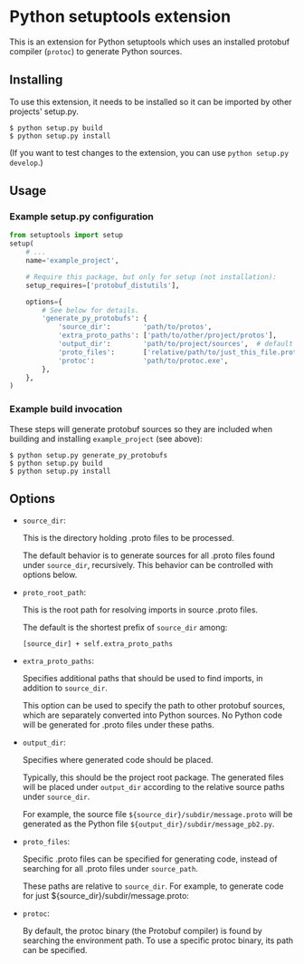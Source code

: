 # Python setuptools extension

This is an extension for Python setuptools which uses an installed protobuf
compiler (`protoc`) to generate Python sources.

## Installing

To use this extension, it needs to be installed so it can be imported by other
projects' setup.py.

```shell
$ python setup.py build
$ python setup.py install
```

(If you want to test changes to the extension, you can use `python setup.py
develop`.)

## Usage

### Example setup.py configuration

```python
from setuptools import setup
setup(
    # ...
    name='example_project',

    # Require this package, but only for setup (not installation):
    setup_requires=['protobuf_distutils'],

    options={
        # See below for details.
        'generate_py_protobufs': {
            'source_dir':        'path/to/protos',
            'extra_proto_paths': ['path/to/other/project/protos'],
            'output_dir':        'path/to/project/sources',  # default '.'
            'proto_files':       ['relative/path/to/just_this_file.proto'],
            'protoc':            'path/to/protoc.exe',
        },
    },
)
```

### Example build invocation

These steps will generate protobuf sources so they are included when building
and installing `example_project` (see above):

```shell
$ python setup.py generate_py_protobufs
$ python setup.py build
$ python setup.py install
```

## Options

- `source_dir`:

  This is the directory holding .proto files to be processed.

  The default behavior is to generate sources for all .proto files found under
  `source_dir`, recursively. This behavior can be controlled with options below.

- `proto_root_path`:

  This is the root path for resolving imports in source .proto files.

  The default is the shortest prefix of `source_dir` among:

      [source_dir] + self.extra_proto_paths

- `extra_proto_paths`:

  Specifies additional paths that should be used to find imports, in
  addition to `source_dir`.

  This option can be used to specify the path to other protobuf sources,
  which are separately converted into Python sources.  No Python code will
  be generated for .proto files under these paths.

- `output_dir`:

  Specifies where generated code should be placed.

  Typically, this should be the project root package. The generated files
  will be placed under `output_dir` according to the relative source paths
  under `source_dir`.

  For example, the source file `${source_dir}/subdir/message.proto`
  will be generated as the Python file `${output_dir}/subdir/message_pb2.py`.

- `proto_files`:

  Specific .proto files can be specified for generating code, instead of
  searching for all .proto files under `source_path`.

  These paths are relative to `source_dir`. For example, to generate code
  for just ${source_dir}/subdir/message.proto:

- `protoc`:

  By default, the protoc binary (the Protobuf compiler) is found by
  searching the environment path. To use a specific protoc binary, its
  path can be specified.
